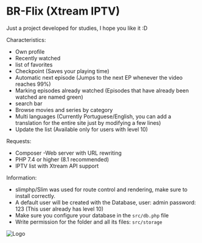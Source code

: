 # BR-Flix (Xtream IPTV)

Just a project developed for studies, I hope you like it :D

Characteristics:
  - Own profile
  - Recently watched
  - list of favorites
  - Checkpoint (Saves your playing time)
  - Automatic next episode (Jumps to the next EP whenever the video reaches 99%)
  - Marking episodes already watched (Episodes that have already been watched are named green)
  - search bar
  - Browse movies and series by category
  - Multi languages ​​(Currently Portuguese/English, you can add a translation for the entire site just by modifying a few lines)
  - Update the list (Available only for users with level 10)

Requests:
  - Composer
  -Web server with URL rewriting
  - PHP 7.4 or higher (8.1 recommended)
  - IPTV list with Xtream API support

Information:
  - slimphp/Slim was used for route control and rendering, make sure to install correctly.
  - A default user will be created with the Database, user: admin password: 123 (This user already has level 10)
  - Make sure you configure your database in the `src/db.php` file
  - Write permission for the folder and all its files: `src/storage`

![Logo](https://i.ibb.co/XL3QKBc/git.png)
